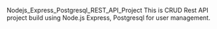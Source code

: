 Nodejs_Express_Postgresql_REST_API_Project
This is CRUD Rest API project build using Node.js Express, Postgresql for user management.

